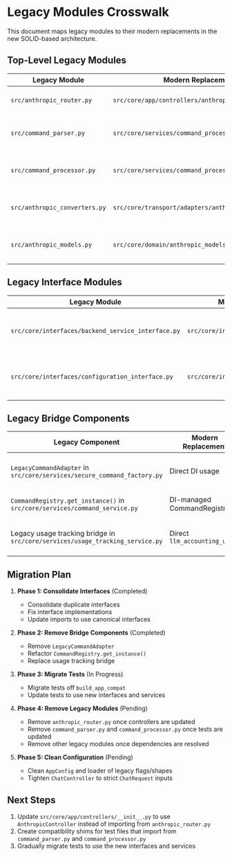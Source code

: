 # Legacy Modules Crosswalk

This document maps legacy modules to their modern replacements in the new SOLID-based architecture.

## Top-Level Legacy Modules

| Legacy Module | Modern Replacement | Status | Notes |
|---------------|-------------------|--------|-------|
| `src/anthropic_router.py` | `src/core/app/controllers/anthropic_controller.py` | Ready for removal | Used only in `src/core/app/controllers/__init__.py` for backward compatibility endpoints. |
| `src/command_parser.py` | `src/core/services/command_processor_service.py` | Not ready for removal | Still imported by many test files. Provides compatibility layer for tests. |
| `src/command_processor.py` | `src/core/services/command_processor_service.py` | Not ready for removal | Imported by `src/command_parser.py` and test files. |
| `src/anthropic_converters.py` | `src/core/transport/adapters/anthropic_adapters.py` | Not ready for removal | Used by `anthropic_router.py` and potentially other modules. |
| `src/anthropic_models.py` | `src/core/domain/anthropic_models.py` | Not ready for removal | Used by `anthropic_router.py` and potentially other modules. |

## Legacy Interface Modules

| Legacy Module | Modern Replacement | Status | Notes |
|---------------|-------------------|--------|-------|
| `src/core/interfaces/backend_service_interface.py` | `src/core/interfaces/backend_service.py` | Consolidated | Now re-exports from canonical interface. |
| `src/core/interfaces/configuration_interface.py` | `src/core/interfaces/configuration.py` | Consolidated | Now re-exports from canonical interface. |

## Legacy Bridge Components

| Legacy Component | Modern Replacement | Status | Notes |
|------------------|-------------------|--------|-------|
| `LegacyCommandAdapter` in `src/core/services/secure_command_factory.py` | Direct DI usage | Removed | Was unreferenced and removed. |
| `CommandRegistry.get_instance()` in `src/core/services/command_service.py` | DI-managed CommandRegistry | Modified | Softened to internal test hook. |
| Legacy usage tracking bridge in `src/core/services/usage_tracking_service.py` | Direct `llm_accounting_utils` | Removed | Replaced with DI-managed service. |

## Migration Plan

1. **Phase 1: Consolidate Interfaces** (Completed)
   - Consolidate duplicate interfaces
   - Fix interface implementations
   - Update imports to use canonical interfaces

2. **Phase 2: Remove Bridge Components** (Completed)
   - Remove `LegacyCommandAdapter`
   - Refactor `CommandRegistry.get_instance()`
   - Replace usage tracking bridge

3. **Phase 3: Migrate Tests** (In Progress)
   - Migrate tests off `build_app_compat`
   - Update tests to use new interfaces and services

4. **Phase 4: Remove Legacy Modules** (Pending)
   - Remove `anthropic_router.py` once controllers are updated
   - Remove `command_parser.py` and `command_processor.py` once tests are updated
   - Remove other legacy modules once dependencies are resolved

5. **Phase 5: Clean Configuration** (Pending)
   - Clean `AppConfig` and loader of legacy flags/shapes
   - Tighten `ChatController` to strict `ChatRequest` inputs

## Next Steps

1. Update `src/core/app/controllers/__init__.py` to use `AnthropicController` instead of importing from `anthropic_router.py`
2. Create compatibility shims for test files that import from `command_parser.py` and `command_processor.py`
3. Gradually migrate tests to use the new interfaces and services
